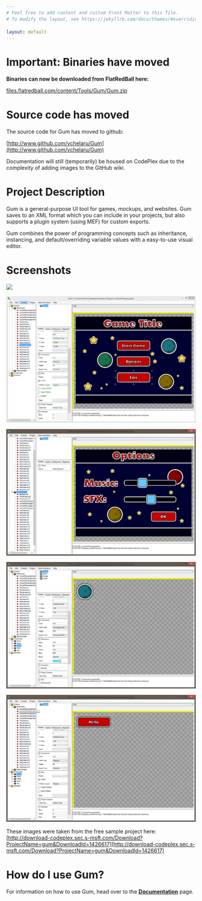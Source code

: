 ```yaml
---
# Feel free to add content and custom Front Matter to this file.
# To modify the layout, see https://jekyllrb.com/docs/themes/#overriding-theme-defaults

layout: default
---
```


# Important: Binaries have moved

**Binaries can now be downloaded from FlatRedBall here:**

[files.flatredball.com/content/Tools/Gum/Gum.zip](http://files.flatredball.com/content/Tools/Gum/Gum.zip)

# Source code has moved

The source code for Gum has moved to github:

[http://www.github.com/vchelaru/Gum](http://www.github.com/vchelaru/Gum)

Documentation will still (temporarily) be housed on CodePlex due to the complexity of adding images to the GitHub wiki.



# Project Description
Gum is a general-purpose UI tool for games, mockups, and websites.  Gum saves to an XML format which you can include in your projects, but also supports a plugin system (using MEF) for custom exports.

Gum combines the power of programming concepts such as inheritance, instancing, and default/overriding variable values with a easy-to-use visual editor.

# Screenshots

![](Home_GumGifFast.gif)

![](Home_GumPromo1.PNG)

![](Home_GumPromo2.PNG)

![](Home_GumPromo3.PNG)

![](Home_GumPromo4.PNG)

These images were taken from the free sample project here: 
[http://download-codeplex.sec.s-msft.com/Download?ProjectName=gum&DownloadId=1426617](http://download-codeplex.sec.s-msft.com/Download?ProjectName=gum&DownloadId=1426617)

# How do I use Gum?

For information on how to use Gum, head over to the **[Documentation](Documentation)** page.



